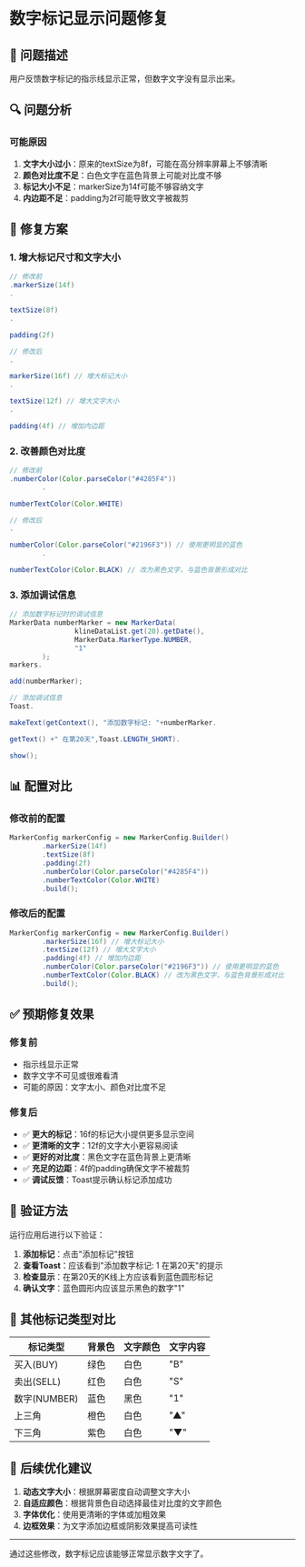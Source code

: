 # 数字标记显示问题修复

## 🐛 问题描述

用户反馈数字标记的指示线显示正常，但数字文字没有显示出来。

## 🔍 问题分析

### 可能原因

1. **文字大小过小**：原来的textSize为8f，可能在高分辨率屏幕上不够清晰
2. **颜色对比度不足**：白色文字在蓝色背景上可能对比度不够
3. **标记大小不足**：markerSize为14f可能不够容纳文字
4. **内边距不足**：padding为2f可能导致文字被裁剪

## 🔧 修复方案

### 1. 增大标记尺寸和文字大小

```java
// 修改前
.markerSize(14f)
.

textSize(8f)
.

padding(2f)

// 修改后
.

markerSize(16f) // 增大标记大小
.

textSize(12f) // 增大文字大小
.

padding(4f) // 增加内边距
```

### 2. 改善颜色对比度

```java
// 修改前
.numberColor(Color.parseColor("#4285F4"))
        .

numberTextColor(Color.WHITE)

// 修改后
.

numberColor(Color.parseColor("#2196F3")) // 使用更明显的蓝色
        .

numberTextColor(Color.BLACK) // 改为黑色文字，与蓝色背景形成对比
```

### 3. 添加调试信息

```java
// 添加数字标记时的调试信息
MarkerData numberMarker = new MarkerData(
                klineDataList.get(20).getDate(),
                MarkerData.MarkerType.NUMBER,
                "1"
        );
markers.

add(numberMarker);

// 添加调试信息
Toast.

makeText(getContext(), "添加数字标记: "+numberMarker.

getText() +" 在第20天",Toast.LENGTH_SHORT).

show();
```

## 📊 配置对比

### 修改前的配置

```java
MarkerConfig markerConfig = new MarkerConfig.Builder()
        .markerSize(14f)
        .textSize(8f)
        .padding(2f)
        .numberColor(Color.parseColor("#4285F4"))
        .numberTextColor(Color.WHITE)
        .build();
```

### 修改后的配置

```java
MarkerConfig markerConfig = new MarkerConfig.Builder()
        .markerSize(16f) // 增大标记大小
        .textSize(12f) // 增大文字大小
        .padding(4f) // 增加内边距
        .numberColor(Color.parseColor("#2196F3")) // 使用更明显的蓝色
        .numberTextColor(Color.BLACK) // 改为黑色文字，与蓝色背景形成对比
        .build();
```

## ✅ 预期修复效果

### 修复前

- 指示线显示正常
- 数字文字不可见或很难看清
- 可能的原因：文字太小、颜色对比度不足

### 修复后

- ✅ **更大的标记**：16f的标记大小提供更多显示空间
- ✅ **更清晰的文字**：12f的文字大小更容易阅读
- ✅ **更好的对比度**：黑色文字在蓝色背景上更清晰
- ✅ **充足的边距**：4f的padding确保文字不被裁剪
- ✅ **调试反馈**：Toast提示确认标记添加成功

## 🎯 验证方法

运行应用后进行以下验证：

1. **添加标记**：点击"添加标记"按钮
2. **查看Toast**：应该看到"添加数字标记: 1 在第20天"的提示
3. **检查显示**：在第20天的K线上方应该看到蓝色圆形标记
4. **确认文字**：蓝色圆形内应该显示黑色的数字"1"

## 📱 其他标记类型对比

| 标记类型       | 背景色 | 文字颜色 | 文字内容 |
|------------|-----|------|------|
| 买入(BUY)    | 绿色  | 白色   | "B"  |
| 卖出(SELL)   | 红色  | 白色   | "S"  |
| 数字(NUMBER) | 蓝色  | 黑色   | "1"  |
| 上三角        | 橙色  | 白色   | "▲"  |
| 下三角        | 紫色  | 白色   | "▼"  |

## 🔄 后续优化建议

1. **动态文字大小**：根据屏幕密度自动调整文字大小
2. **自适应颜色**：根据背景色自动选择最佳对比度的文字颜色
3. **字体优化**：使用更清晰的字体或加粗效果
4. **边框效果**：为文字添加边框或阴影效果提高可读性

---

通过这些修改，数字标记应该能够正常显示数字文字了。 